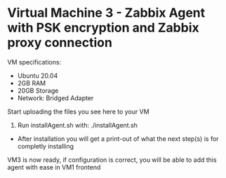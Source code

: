 # Virtual Machine 3 - Zabbix Agent with PSK encryption and Zabbix proxy connection

VM specifications:
- Ubuntu 20.04
- 2GB RAM
- 20GB Storage
- Network: Bridged Adapter


Start uploading the files you see here to your VM

1. Run installAgent.sh with: ./installAgent.sh

- After installation you will get a print-out of what the next step(s) is for completly installing


VM3 is now ready, if configuration is correct, you will be able to add this agent with ease in VM1 frontend
